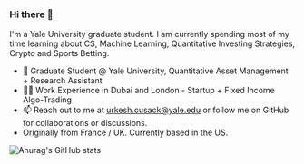 ### Hi there 👋

I'm a Yale University graduate student. I am currently spending most of my time learning about CS, Machine Learning, Quantitative Investing Strategies, Crypto and Sports Betting. 
- 🌱 Graduate Student @ Yale University, Quantitative Asset Management + Research Assistant 
- 👨‍💻 Work Experience in Dubai and London - Startup + Fixed Income Algo-Trading
- 📫 Reach out to me at urkesh.cusack@yale.edu or follow me on GitHub for collaborations or discussions.
- Originally from France / UK. Currently based in the US. 

![Anurag's GitHub stats](https://github-readme-stats.vercel.app/api?username=urkeshc&show=reviews,discussions_started,discussions_answered,prs_merged,prs_merged_percentage)



<!--
**urkeshc/urkeshc** is a ✨ _special_ ✨ repository because its `README.md` (this file) appears on your![python-original](https://github.com/urkeshc/urkeshc/assets/97560487/036c2393-9c1d-4849-adee-245036b0dd44)
 GitHub profile.

Here are some ideas to get you started:

- 🔭 I’m currently working on ...
- 🌱 I’m currently learning ...
- 👯 I’m looking to collaborate on ...
- 🤔 I’m looking for help with ...
- 💬 Ask me about ...
- 📫 How to reach me: ...
- 😄 Pronouns: ...
- ⚡ Fun fact: ...
-->
